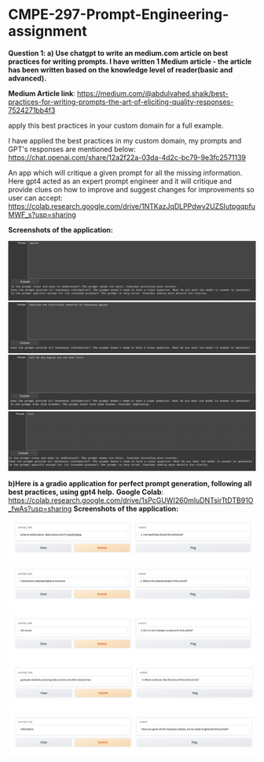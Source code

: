 # CMPE-297-Prompt-Engineering-assignment

**Question 1: a) Use chatgpt to write an medium.com article on best practices for writing prompts. I have written 1 Medium article - the article has been written based on the knowledge level of reader(basic and advanced).**

**Medium Article link**: https://medium.com/@abdulvahed.shaik/best-practices-for-writing-prompts-the-art-of-eliciting-quality-responses-7524271bb4f3

apply this best practices in your custom domain for a full example. 

I have applied the best practices in my custom domain, my prompts and GPT's responses are mentioned below:
https://chat.openai.com/share/12a2f22a-03da-4d2c-bc79-9e3fc2571139

An app which will critique a given prompt for all the missing information. Here gpt4 acted as an expert prompt engineer and it will critique and provide clues on how to improve and suggest changes for improvements so user can accept:
https://colab.research.google.com/drive/1NTKazJqDLPPdwy2UZSIutpgqpfuMWF_s?usp=sharing

**Screenshots of the application:**

![Alt Text](https://github.com/vahedshaik/CMPE-297-Prompt-Engineering-assignment/blob/17b9ff19f443b8c1363c85e96cc1beef3833e5d5/Screen%20Shot%202023-10-16%20at%205.24.33%20PM.png)
![Alt Text](https://github.com/vahedshaik/CMPE-297-Prompt-Engineering-assignment/blob/0387e01650ac69309171274b7b98e3bdfd91cde6/Screen%20Shot%202023-10-16%20at%205.23.25%20PM.png)
![Alt Text](https://github.com/vahedshaik/CMPE-297-Prompt-Engineering-assignment/blob/0387e01650ac69309171274b7b98e3bdfd91cde6/Screen%20Shot%202023-10-16%20at%205.22.56%20PM.png)
![Alt Text](https://github.com/vahedshaik/CMPE-297-Prompt-Engineering-assignment/blob/0387e01650ac69309171274b7b98e3bdfd91cde6/Screen%20Shot%202023-10-16%20at%205.22.24%20PM.png)

**b)Here is a gradio application for perfect prompt generation, following all best practices, using gpt4 help.**
**Google Colab**: https://colab.research.google.com/drive/1sPcGUWI260mIuDNTsirTtDTB91O_fwAs?usp=sharing
**Screenshots of the application:**

![Alt Text](https://github.com/vahedshaik/CMPE-297-Prompt-Engineering-assignment/blob/9d080ccffe2b51ccc3d2b590854cd08ee96bda2b/1.png)
![Alt Text](https://github.com/vahedshaik/CMPE-297-Prompt-Engineering-assignment/blob/9d080ccffe2b51ccc3d2b590854cd08ee96bda2b/2.png)
![Alt Text](https://github.com/vahedshaik/CMPE-297-Prompt-Engineering-assignment/blob/9d080ccffe2b51ccc3d2b590854cd08ee96bda2b/3.png)
![Alt Text](https://github.com/vahedshaik/CMPE-297-Prompt-Engineering-assignment/blob/9d080ccffe2b51ccc3d2b590854cd08ee96bda2b/4.png)
![Alt Text](https://github.com/vahedshaik/CMPE-297-Prompt-Engineering-assignment/blob/9d080ccffe2b51ccc3d2b590854cd08ee96bda2b/5.png)

